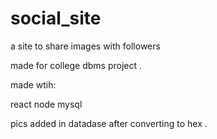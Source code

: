 # social_site
a site to share images with followers

made for college dbms project .

made wtih:

react
node
mysql


pics added in datadase after converting to hex .
